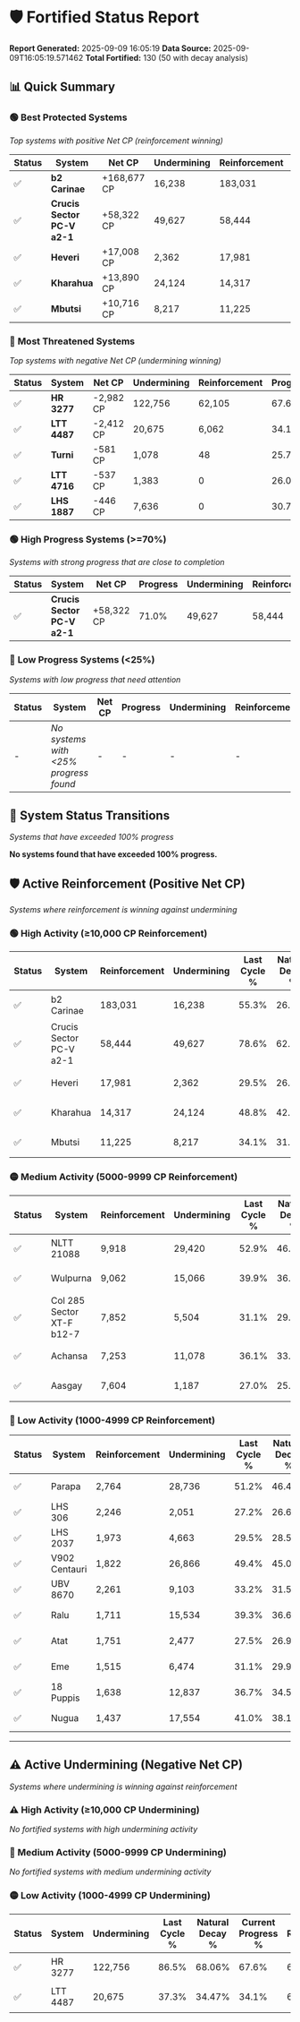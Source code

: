 # 🛡️ Fortified Status Report

**Report Generated:** 2025-09-09 16:05:19
**Data Source:** 2025-09-09T16:05:19.571462
**Total Fortified:** 130 (50 with decay analysis)

## 📊 Quick Summary

### 🟢 **Best Protected Systems**
*Top systems with positive Net CP (reinforcement winning)*

| Status | System | Net CP | Undermining | Reinforcement | Progress |
|--------|--------|--------|-------------|---------------|----------|
| ✅ | **b2 Carinae** | +168,677 CP | 16,238 | 183,031 | 52.8% |
| ✅ | **Crucis Sector PC-V a2-1** | +58,322 CP | 49,627 | 58,444 | 71.0% |
| ✅ | **Heveri** | +17,008 CP | 2,362 | 17,981 | 29.1% |
| ✅ | **Kharahua** | +13,890 CP | 24,124 | 14,317 | 45.1% |
| ✅ | **Mbutsi** | +10,716 CP | 8,217 | 11,225 | 32.8% |

### 🔴 **Most Threatened Systems**
*Top systems with negative Net CP (undermining winning)*

| Status | System | Net CP | Undermining | Reinforcement | Progress |
|--------|--------|--------|-------------|---------------|----------|
| ✅ | **HR 3277** | -2,982 CP | 122,756 | 62,105 | 67.6% |
| ✅ | **LTT 4487** | -2,412 CP | 20,675 | 6,062 | 34.1% |
| ✅ | **Turni** | -581 CP | 1,078 | 48 | 25.7% |
| ✅ | **LTT 4716** | -537 CP | 1,383 | 0 | 26.0% |
| ✅ | **LHS 1887** | -446 CP | 7,636 | 0 | 30.7% |

### 🟢 **High Progress Systems (>=70%)**
*Systems with strong progress that are close to completion*

| Status | System | Net CP | Progress | Undermining | Reinforcement |
|--------|--------|--------|----------|-------------|---------------|
| ✅ | **Crucis Sector PC-V a2-1** | +58,322 CP | 71.0% | 49,627 | 58,444 |

### 🔴 **Low Progress Systems (<25%)**
*Systems with low progress that need attention*

| Status | System | Net CP | Progress | Undermining | Reinforcement |
|--------|--------|--------|----------|-------------|---------------|
| - | *No systems with <25% progress found* | - | - | - | - |
## 🔄 System Status Transitions
*Systems that have exceeded 100% progress*

**No systems found that have exceeded 100% progress.**

## 🛡️ Active Reinforcement (Positive Net CP)
*Systems where reinforcement is winning against undermining*

### 🟢 High Activity (≥10,000 CP Reinforcement)

| Status | System | Reinforcement | Undermining | Last Cycle % | Natural Decay % | Current Progress % | Current CP | Net CP | Activity |
|--------|--------|---------------|-------------|--------------|-----------------|-------------------|------------|--------|----------|
| ✅ | b2 Carinae | 183,031 | 16,238 | 55.3% | 26.85% | 52.8% | 343,200 | +168,677 | 🟢 High Reinforcement |
| ✅ | Crucis Sector PC-V a2-1 | 58,444 | 49,627 | 78.6% | 62.03% | 71.0% | 461,500 | +58,322 | 🟢 High Reinforcement |
| ✅ | Heveri | 17,981 | 2,362 | 29.5% | 26.48% | 29.1% | 189,150 | +17,008 | 🟢 High Reinforcement |
| ✅ | Kharahua | 14,317 | 24,124 | 48.8% | 42.96% | 45.1% | 293,150 | +13,890 | 🟢 High Reinforcement |
| ✅ | Mbutsi | 11,225 | 8,217 | 34.1% | 31.15% | 32.8% | 213,199 | +10,716 | 🟢 High Reinforcement |

### 🟡 Medium Activity (5000-9999 CP Reinforcement)

| Status | System | Reinforcement | Undermining | Last Cycle % | Natural Decay % | Current Progress % | Current CP | Net CP | Activity |
|--------|--------|---------------|-------------|--------------|-----------------|-------------------|------------|--------|----------|
| ✅ | NLTT 21088 | 9,918 | 29,420 | 52.9% | 46.93% | 48.4% | 314,600 | +9,563 | 🟡 Medium Reinforcement |
| ✅ | Wulpurna | 9,062 | 15,066 | 39.9% | 36.27% | 37.6% | 244,400 | +8,635 | 🟡 Medium Reinforcement |
| ✅ | Col 285 Sector XT-F b12-7 | 7,852 | 5,504 | 31.1% | 29.17% | 30.3% | 196,950 | +7,369 | 🟡 Medium Reinforcement |
| ✅ | Achansa | 7,253 | 11,078 | 36.1% | 33.35% | 34.4% | 223,599 | +6,853 | 🟡 Medium Reinforcement |
| ✅ | Aasgay | 7,604 | 1,187 | 27.0% | 25.75% | 26.8% | 174,200 | +6,815 | 🟡 Medium Reinforcement |

### 🔴 Low Activity (1000-4999 CP Reinforcement)

| Status | System | Reinforcement | Undermining | Last Cycle % | Natural Decay % | Current Progress % | Current CP | Net CP | Activity |
|--------|--------|---------------|-------------|--------------|-----------------|-------------------|------------|--------|----------|
| ✅ | Parapa | 2,764 | 28,736 | 51.2% | 46.43% | 46.8% | 304,200 | +2,416 | 🔵 Low Reinforcement |
| ✅ | LHS 306 | 2,246 | 2,051 | 27.2% | 26.63% | 26.9% | 174,849 | +1,777 | 🔵 Low Reinforcement |
| ✅ | LHS 2037 | 1,973 | 4,663 | 29.5% | 28.57% | 28.8% | 187,200 | +1,518 | 🔵 Low Reinforcement |
| ✅ | V902 Centauri | 1,822 | 26,866 | 49.4% | 45.07% | 45.3% | 294,450 | +1,504 | 🔵 Low Reinforcement |
| ✅ | UBV 8670 | 2,261 | 9,103 | 33.2% | 31.58% | 31.8% | 206,700 | +1,443 | 🔵 Low Reinforcement |
| ✅ | Ralu | 1,711 | 15,534 | 39.3% | 36.69% | 36.9% | 239,850 | +1,379 | 🔵 Low Reinforcement |
| ✅ | Atat | 1,751 | 2,477 | 27.5% | 26.91% | 27.1% | 176,150 | +1,239 | 🔵 Low Reinforcement |
| ✅ | Eme | 1,515 | 6,474 | 31.1% | 29.93% | 30.1% | 195,650 | +1,097 | 🔵 Low Reinforcement |
| ✅ | 18 Puppis | 1,638 | 12,837 | 36.7% | 34.53% | 34.7% | 225,550 | +1,086 | 🔵 Low Reinforcement |
| ✅ | Nugua | 1,437 | 17,554 | 41.0% | 38.14% | 38.3% | 248,949 | +1,049 | 🔵 Low Reinforcement |


---

## ⚠️ Active Undermining (Negative Net CP)
*Systems where undermining is winning against reinforcement*

### ⚠️ High Activity (≥10,000 CP Undermining)

*No fortified systems with high undermining activity*

### 🔶 Medium Activity (5000-9999 CP Undermining)

*No fortified systems with medium undermining activity*

### 🟡 Low Activity (1000-4999 CP Undermining)

| Status | System | Undermining | Last Cycle % | Natural Decay % | Current Progress % | Reinforcement | Current CP | Net CP | Activity |
|--------|--------|-------------|--------------|-----------------|-------------------|---------------|------------|--------|----------|
| ✅ | HR 3277 | 122,756 | 86.5% | 68.06% | 67.6% | 62,105 | 439,399 | -2,982 | 🟡 Low Undermining |
| ✅ | LTT 4487 | 20,675 | 37.3% | 34.47% | 34.1% | 6,062 | 221,650 | -2,412 | 🟡 Low Undermining |
